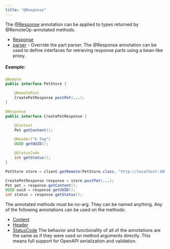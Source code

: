 ```yaml
---
title: "@Response"
---
```


The [@Response](../apidocs/org/apache/juneau/http/annotation/Response.html) annotation can be applied to types returned by @RemoteOp-annotated methods.
- [Response](../apidocs/org/apache/juneau/http/annotation/Response.html)
- [parser](../apidocs/org/apache/juneau/http/annotation/Response.html#parser()) - Override the part parser.
The @Response annotation can be used to define interfaces for retrieving response parts using a bean-like proxy.
##### Example:
```java
@Remote
public interface PetStore {

    @RemotePost
    CreatePetResponse postPet(...);
}
```
```java
@Response
public interface CreatePetResponse {

    @Content
    Pet getContent();

    @Header("E-Tag")
    UUID getUUID();

    @StatusCode
    int getStatus();
}
```
```java
PetStore store = client.getRemote(PetStore.class, "http://localhost:10000");

CreatePetResponse response = store.postPet(...);
Pet pet = response.getContent();
UUID uuid = response.getUUID();
int status = response.getStatus();
```
The annotated methods must be no-arg.
They can be named anything.
Any of the following annotations can be used on the methods:
- [Content](../apidocs/org/apache/juneau/http/annotation/Content.html)
- [Header](../apidocs/org/apache/juneau/http/annotation/Header.html)
- [StatusCode](../apidocs/org/apache/juneau/http/annotation/StatusCode.html)
The behavior and functionality of all of the annotations are the same as if they were used on method arguments directly. This means full support for OpenAPI serialization and validation.